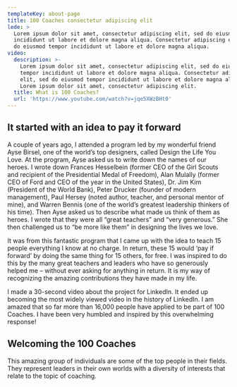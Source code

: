 ```yaml
---
templateKey: about-page
title: 100 Coaches consectetur adipiscing elit
lede: >
  Lorem ipsum dolor sit amet, consectetur adipiscing elit, sed do eiusmod tempor
  incididunt ut labore et dolore magna aliqua. Consectetur adipiscing elit, sed
  do eiusmod tempor incididunt ut labore et dolore magna aliqua. 
video:
  description: >-
    Lorem ipsum dolor sit amet, consectetur adipiscing elit, sed do eiusmod
    tempor incididunt ut labore et dolore magna aliqua. Consectetur adipiscing
    elit, sed do eiusmod tempor incididunt ut labore et dolore magna aliqua.
    Lorem ipsum dolor sit amet, consectetur adipiscing elit.
  title: What is 100 Coaches?
  url: 'https://www.youtube.com/watch?v=jqe5XWzBHt0'
---
```

## It started with an idea to pay it forward

A couple of years ago, I attended a program led by my wonderful friend Ayse Birsel, one of the world’s top designers, called Design the Life You Love. At the program, Ayse asked us to write down the names of our heroes. I wrote down Frances Hesselbein (former CEO of the Girl Scouts and recipient of the Presidential Medal of Freedom), Alan Mulally (former CEO of Ford and CEO of the year in the United States), Dr. Jim Kim (President of the World Bank), Peter Drucker (founder of modern management), Paul Hersey (noted author, teacher, and personal mentor of mine), and Warren Bennis (one of the world’s greatest leadership thinkers of his time). Then Ayse asked us to describe what made us think of them as heroes. I wrote that they were all “great teachers” and “very generous.” She then challenged us to “be more like them” in designing the lives we love.

It was from this fantastic program that I came up with the idea to teach 15 people everything I know at no charge. In return, these 15 would ‘pay if forward’ by doing the same thing for 15 others, for free. I was inspired to do this by the many great teachers and leaders who have so generously helped me – without ever asking for anything in return. It is my way of recognizing the amazing contributions they have made in my life.

I made a 30-second video about the project for LinkedIn. It ended up becoming the most widely viewed video in the history of LinkedIn. I am amazed that so far more than 16,000 people have applied to be part of 100 Coaches. I have been very humbled and inspired by this overwhelming response!

## Welcoming the 100 Coaches

This amazing group of individuals are some of the top people in their fields. They represent leaders in their own worlds with a diversity of interests that relate to the topic of coaching.
